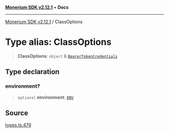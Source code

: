 [**Monerium SDK v2.12.1**](../README.md) • **Docs**

---

[Monerium SDK v2.12.1](../README.md) / ClassOptions

# Type alias: ClassOptions

> **ClassOptions**: `object` & [`BearerTokenCredentials`](BearerTokenCredentials.md)

## Type declaration

### environment?

> `optional` **environment**: [`ENV`](ENV.md)

## Source

[types.ts:479](https://github.com/monerium/js-monorepo/blob/63219fde0f935acb35ce19f47571455bbfc0ffa7/packages/sdk/src/types.ts#L479)
